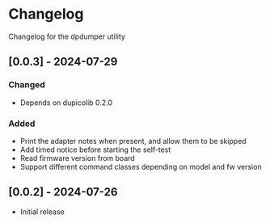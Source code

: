 # Changelog
Changelog for the dpdumper utility

## [0.0.3] - 2024-07-29
### Changed
- Depends on dupicolib 0.2.0

### Added
- Print the adapter notes when present, and allow them to be skipped
- Add timed notice before starting the self-test
- Read firmware version from board
- Support different command classes depending on model and fw version

## [0.0.2] - 2024-07-26
- Initial release
